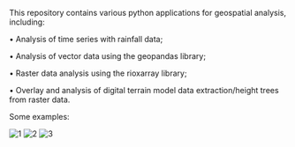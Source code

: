 This repository contains various python applications for geospatial analysis, including:

•	Analysis of time series with rainfall data;

•	Analysis of vector data using the geopandas library;

•	Raster data analysis using the rioxarray library;

•	Overlay and analysis of digital terrain model data extraction/height trees from raster data.

Some examples:

![1](https://github.com/Allmeidaeduarda/Geospatial_analysis_with_python/assets/111362447/70794689-0a3e-4a70-ab89-0011385caf65)
![2](https://github.com/Allmeidaeduarda/Geospatial_analysis_with_python/assets/111362447/b278e613-858d-4174-aa15-e7728292ea0c)
![3](https://github.com/Allmeidaeduarda/Geospatial_analysis_with_python/assets/111362447/86f49682-c6ae-4463-abb8-ab0e9c6c0236)
